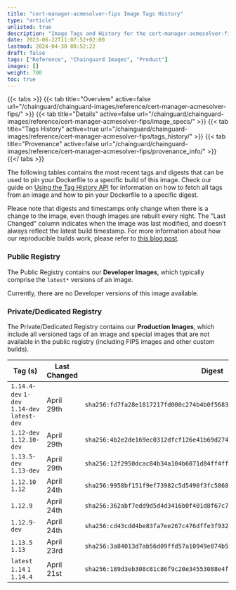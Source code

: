 ```yaml
---
title: "cert-manager-acmesolver-fips Image Tags History"
type: "article"
unlisted: true
description: "Image Tags and History for the cert-manager-acmesolver-fips Chainguard Image"
date: 2023-06-22T11:07:52+02:00
lastmod: 2024-04-30 00:52:22
draft: false
tags: ["Reference", "Chainguard Images", "Product"]
images: []
weight: 700
toc: true
---
```


{{< tabs >}}
{{< tab title="Overview" active=false url="/chainguard/chainguard-images/reference/cert-manager-acmesolver-fips/" >}}
{{< tab title="Details" active=false url="/chainguard/chainguard-images/reference/cert-manager-acmesolver-fips/image_specs/" >}}
{{< tab title="Tags History" active=true url="/chainguard/chainguard-images/reference/cert-manager-acmesolver-fips/tags_history/" >}}
{{< tab title="Provenance" active=false url="/chainguard/chainguard-images/reference/cert-manager-acmesolver-fips/provenance_info/" >}}
{{</ tabs >}}

The following tables contains the most recent tags and digests that can be used to pin your Dockerfile to a specific build of this image. Check our guide on [Using the Tag History API](/chainguard/chainguard-images/using-the-tag-history-api/) for information on how to fetch all tags from an image and how to pin your Dockerfile to a specific digest.

Please note that digests and timestamps only change when there is a change to the image, even though images are rebuilt every night. The "Last Changed" column indicates when the image was last modified, and doesn't always reflect the latest build timestamp. For more information about how our reproducible builds work, please refer to [this blog post](https://www.chainguard.dev/unchained/reproducing-chainguards-reproducible-image-builds).

### Public Registry
The Public Registry contains our **Developer Images**, which typically comprise the `latest*` versions of an image.

Currently, there are no Developer versions of this image available.

### Private/Dedicated Registry
The Private/Dedicated Registry contains our **Production Images**, which include all versioned tags of an image and special images that are not available in the public registry (including FIPS images and other custom builds).

| Tag (s)                                       | Last Changed | Digest                                                                    |
|-----------------------------------------------|--------------|---------------------------------------------------------------------------|
|  `1.14.4-dev` `1-dev` `1.14-dev` `latest-dev` | April 29th   | `sha256:fd7fa28e1817217fd000c274b4b0f568381297fee13bd83cdf3e6e5dbd4cb837` |
|  `1.12-dev` `1.12.10-dev`                     | April 29th   | `sha256:4b2e2de169ec0312dfcf126e41b69d27410ad49f1d8a8204124f2111ca4e9fef` |
|  `1.13.5-dev` `1.13-dev`                      | April 29th   | `sha256:12f2950dcac84b34a104b6071d84ff4ff5f2b834a2b6b7759dc33dac6fda19a3` |
|  `1.12.10` `1.12`                             | April 24th   | `sha256:9958bf151f9ef73982c5d5490f3fc586879b7edb8db97be0d30003f22007bf7a` |
|  `1.12.9`                                     | April 24th   | `sha256:362abf7edd9d5d4d3416b0f401d8f67c700cddc3add5ee343aaa7d36850b3d76` |
|  `1.12.9-dev`                                 | April 24th   | `sha256:cd43cdd4be83fa7ee267c476dffe3f9325dc736d67271cb28f1271f4d6d01677` |
|  `1.13.5` `1.13`                              | April 23rd   | `sha256:3a84013d7ab56d09ffd57a10949e874b57f2179d90f6a92ab56e5879bd872e94` |
|  `latest` `1.14` `1` `1.14.4`                 | April 21st   | `sha256:189d3eb308c81c86f9c20e34553088e4fd32055c5ef662a02d99f9a66457bee9` |

